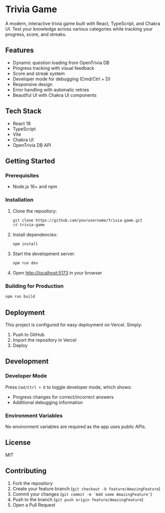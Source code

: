 # Trivia Game

A modern, interactive trivia game built with React, TypeScript, and Chakra UI. Test your knowledge across various categories while tracking your progress, score, and streaks.

## Features

- Dynamic question loading from OpenTrivia DB
- Progress tracking with visual feedback
- Score and streak system
- Developer mode for debugging (Cmd/Ctrl + D)
- Responsive design
- Error handling with automatic retries
- Beautiful UI with Chakra UI components

## Tech Stack

- React 18
- TypeScript
- Vite
- Chakra UI
- OpenTrivia DB API

## Getting Started

### Prerequisites

- Node.js 16+ and npm

### Installation

1. Clone the repository:
   ```bash
   git clone https://github.com/yourusername/trivia-game.git
   cd trivia-game
   ```

2. Install dependencies:
   ```bash
   npm install
   ```

3. Start the development server:
   ```bash
   npm run dev
   ```

4. Open [http://localhost:5173](http://localhost:5173) in your browser

### Building for Production

```bash
npm run build
```

## Deployment

This project is configured for easy deployment on Vercel. Simply:

1. Push to GitHub
2. Import the repository in Vercel
3. Deploy

## Development

### Developer Mode

Press `Cmd/Ctrl + D` to toggle developer mode, which shows:
- Progress changes for correct/incorrect answers
- Additional debugging information

### Environment Variables

No environment variables are required as the app uses public APIs.

## License

MIT

## Contributing

1. Fork the repository
2. Create your feature branch (`git checkout -b feature/AmazingFeature`)
3. Commit your changes (`git commit -m 'Add some AmazingFeature'`)
4. Push to the branch (`git push origin feature/AmazingFeature`)
5. Open a Pull Request
